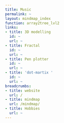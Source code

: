 ```yaml
---
title: Music
permalink: ~
layout: mindmap_index
function: array2tree_lvl2
links:
- title: 3D modelling
  id: ~
  url: ~
- title: Fractal
  id: ~
  url: ~
- title: Pen plotter
  id: ~
  url: ~
- title: 'dot-martix '
  id: ~
  url: ~
breadcrumbs:
- title: website
  url: /
- title: mindmap
  url: /mindmap/
- title: Hobbies
  url: ~
---
```


